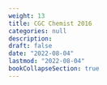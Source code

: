```yaml
---
weight: 13
title: CGC Chemist 2016
categories: null
description: 
draft: false
date: "2022-08-04"
lastmod: "2022-08-04"
bookCollapseSection: true
---
```


